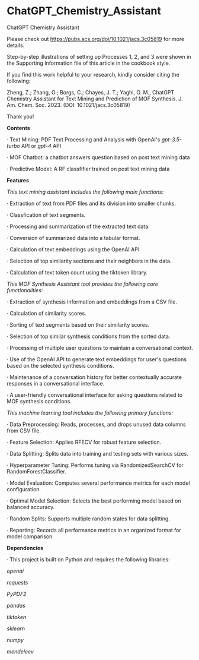 # ChatGPT_Chemistry_Assistant
ChatGPT Chemistry Assistant

Please check out https://pubs.acs.org/doi/10.1021/jacs.3c05819 for more details.

Step-by-step illustrations of setting up Processes 1, 2, and 3 were shown in the Supporting Information file of this article in the cookbook style.

If you find this work helpful to your research, kindly consider citing the following: 

Zheng, Z.;  Zhang, O.;  Borgs, C.;  Chayes, J. T.; Yaghi, O. M., ChatGPT Chemistry Assistant for Text Mining and Prediction of MOF Synthesis. J. Am. Chem. Soc. 2023. (DOI: 10.1021/jacs.3c05819)

Thank you!

**Contents** 

· Text Mining: PDF Text Processing and Analysis with OpenAI's _gpt-3.5-turbo_ API or  _gpt-4_ API

· MOF Chatbot: a chatbot answers question based on post text mining data

· Predictive Model: A RF classfifier trained on post text mining data



**Features**

_This text mining assistant includes the following main functions:_

· Extraction of text from PDF files and its division into smaller chunks.

· Classfication of text segments.

· Processing and summarization of the extracted text data.

· Conversion of summarized data into a tabular format.

· Calculation of text embeddings using the OpenAI API.

· Selection of top similarity sections and their neighbors in the data.

· Calculation of text token count using the tiktoken library.





_This MOF Synthesis Assistant tool provides the following core functionalities:_

· Extraction of synthesis information and embeddings from a CSV file.

· Calculation of similarity scores.

· Sorting of text segments based on their similarity scores.

· Selection of top similar synthesis conditions from the sorted data.

· Processing of multiple user questions to maintain a conversational context.

· Use of the OpenAI API to generate text embeddings for user's questions based on the selected synthesis conditions.

· Maintenance of a conversation history for better contextually accurate responses in a conversational interface.

· A user-friendly conversational interface for asking questions related to MOF synthesis conditions.

_This machine learning tool includes the following primary functions:_

· Data Preprocessing: Reads, processes, and drops unused data columns from CSV file.

· Feature Selection: Applies RFECV for robust feature selection.

· Data Splitting: Splits data into training and testing sets with various sizes.

· Hyperparameter Tuning: Performs tuning via RandomizedSearchCV for RandomForestClassifier.

· Model Evaluation: Computes several performance metrics for each model configuration.

· Optimal Model Selection: Selects the best performing model based on balanced accuracy.

· Random Splits: Supports multiple random states for data splitting.

· Reporting: Records all performance metrics in an organized format for model comparison.


**Dependencies**

· This project is built on Python and requires the following libraries:


_openai_

_requests_

_PyPDF2_

_pandas_

_tiktoken_


_sklearn_

_numpy_

_mendeleev_



